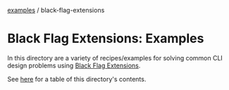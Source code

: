 [examples][1] / black-flag-extensions

# Black Flag Extensions: Examples

In this directory are a variety of recipes/examples for solving common CLI
design problems using [Black Flag Extensions][2].

See [here][1] for a table of this directory's contents.

[1]: ../README.md
[2]: ../../packages/extensions/README.md
